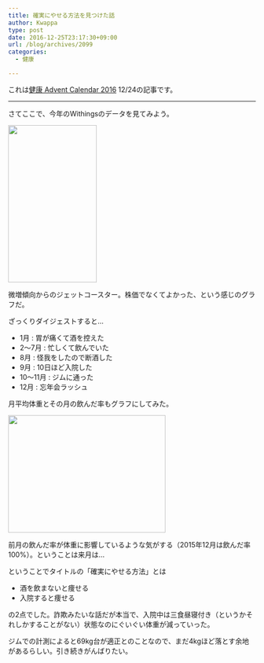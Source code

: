 ```yaml
---
title: 確実にやせる方法を見つけた話
author: Kwappa
type: post
date: 2016-12-25T23:17:30+09:00
url: /blog/archives/2099
categories:
  - 健康

---
```

これは<a href="http://www.adventar.org/calendars/1822" target="_blank" rel="noopener noreferrer">健康 Advent Calendar 2016</a> 12/24の記事です。

* * *

さてここで、今年のWithingsのデータを見てみよう。
  
<img class="aligncenter size-medium wp-image-2101" src="/blog/images/2016/12/IMG_1523.png" alt="" width="180" height="320" />
  
微増傾向からのジェットコースター。株価でなくてよかった、という感じのグラフだ。
  
ざっくりダイジェストすると…

  * 1月 : 胃が痛くて酒を控えた
  * 2〜7月 : 忙しくて飲んでいた
  * 8月 : 怪我をしたので断酒した
  * 9月 : 10日ほど入院した
  * 10〜11月 : ジムに通った
  * 12月 : 忘年会ラッシュ

月平均体重とその月の飲んだ率もグラフにしてみた。
  
<img class="aligncenter size-medium wp-image-2102" src="/blog/images/2016/12/2016_weight_numbers.png" alt="" width="320" height="239" />
  
前月の飲んだ率が体重に影響しているような気がする（2015年12月は飲んだ率100%）。ということは来月は…
  
ということでタイトルの「確実にやせる方法」とは

  * 酒を飲まないと痩せる
  * 入院すると痩せる

の2点でした。詐欺みたいな話だが本当で、入院中は三食昼寝付き（というかそれしかすることがない）状態なのにぐいぐい体重が減っていった。
  
ジムでの計測によると69kg台が適正とのことなので、まだ4kgほど落とす余地があるらしい。引き続きがんばりたい。
